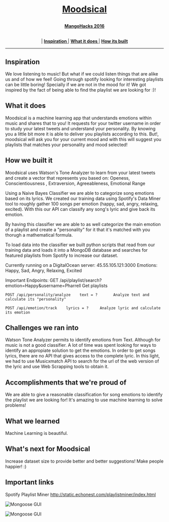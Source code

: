 <h1><p align="center"><a href="http://devpost.com/software/moodsical" target="_blank">Moodsical</a></p></h1>

<p align="center">
  <a href="http://mangohacks16.devpost.com/"><b>MangoHacks 2016</b></a>
</p>

<p align="center">
<br>
|
<b><a href="#inspiration"> Inspiration </a></b>|
<b><a href="#what-it-does"> What it does </a></b>|
<b><a href="#how-we-built-it"> How its built </a></b>

</p>

---

## Inspiration
We love listening to music! But what if we could listen things that are alike us and of how we feel!
Going through spotify looking for interesting playlists can be little boring! Specially if we are not in the mood for it!
We got inspired by the fact of being able to find the playlist we are looking for :)!

## What it does
Moodsical is a machine learning app that understands emotions within music and shares that to you!
It requests for your twitter username in order to study your latest tweets and understand your personality.
By knowing you a little bit more it is able to deliver you playlists according to this.
But!, moodsical will ask you for your current mood and with this will suggest you playlists that matches your personality and mood selected!

## How we built it
Moodsical uses Watson's Tone Analyzer to learn from your latest tweets and create a vector that represents you based on: Openess, Conscientiousness
, Extraversion, Agreeableness, Emotional Range

Using a Naive Bayes Classifier we are able to categorize song emotions based on its lyrics. We created our training data using Spotify's Data Miner tool to roughly gather 100 songs per emotion (happy, sad, angry, relaxing, excited). With this our API can classify any song's lyric and give back its emotion.

By having this classifier we are able to as well categorize the main emotion of a playlist and create a "personality" for it that it's matched with you thorugh a mathematical formula.

To load data into the classifier we built python scripts that read from our training data and loads it into a MongoDB database and searches for featured playlists from Spotify to increase our dataset.

Currently running on a DigitalOcean server:  45.55.105.121:3000
Emotions:  Happy, Sad, Angry, Relaxing, Excited

Important Endpoints:
	GET /api/playlist/search?emotion=Happy&username=Pharrell     Get playlists 

	POST /api/personality/analyze    text = ?		Analyze text and calculate its "personality"

	POST /api/emotion/track    lyrics = ?     Analyze lyric and calculate its emotion


## Challenges we ran into
Watson Tone Analyzer permits to identify emotions from Text. Although for music is not a good classifier. A lot of time was spent looking for ways to identify an appropiate solution to get the emotions.
In order to get songs lyrics, there are no API that gives access to the complete lyric. In this light, we had to use Musicxmatch API to search for the url of the web version of the lyric and use Web Scrapping tools to obtain it.

## Accomplishments that we're proud of
We are able to give a reasonable classification for song emotions to identify the playlist we are looking for!
It's amazing to use machine learning to solve problems!

## What we learned
Machine Learning is beautiful. 

## What's next for Moodsical
Increase dataset size to provide better and better suggestions! 
Make people happier! :)


## Important links
Spotify Playlist Miner  http://static.echonest.com/playlistminer/index.html


![Mongoose GUI](https://raw.githubusercontent.com/castjosem/moodsical/master/mongoose.PNG)

![Mongoose GUI](https://raw.githubusercontent.com/castjosem/moodsical/master/data_loading.PNG)
